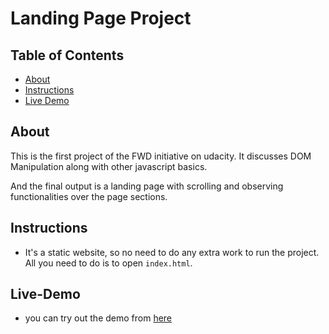 # Landing Page Project

## Table of Contents

* [About](#About)
* [Instructions](#Instructions)
* [Live Demo](#Live-Demo)

## About

This is the first project of the FWD initiative on udacity. 
It discusses DOM Manipulation along with other javascript basics.  

And the final output is a landing page with scrolling and observing functionalities over the page sections.

## Instructions

- It's a static website, so no need to do any extra work to run the project. All you need to do is to open `index.html`.


## Live-Demo

- you can try out the demo from [here](https://elshafeay.github.io/fwd-landing-page/)